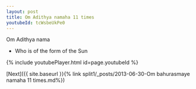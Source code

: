```yaml
---
layout: post
title: Om Adithya namaha 11 times
youtubeId: tcWsbeUkPe0
---
```

 
 
Om Adithya nama 
 
 -  Who is of the form of the Sun 
 
  
 
  
 
 
 
 
 
 


{% include youtubePlayer.html id=page.youtubeId %}
 
[Next]({{ site.baseurl }}{% link  split1/_posts/2013-06-30-Om bahurasmaye namaha 11 times.md%})
 
